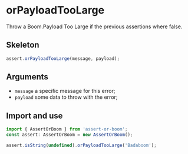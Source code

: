 # orPayloadTooLarge

Throw a Boom.Payload Too Large if the previous assertions where false.

## Skeleton

```ts
assert.orPayloadTooLarge(message, payload);
```

## Arguments

- `message` a specific message for this error;
- `payload` some data to throw with the error;

## Import and use

```ts
import { AssertOrBoom } from 'assert-or-boom';
const assert: AssertOrBoom = new AssertOrBoom();

assert.isString(undefined).orPayloadTooLarge('Badaboom');
```
